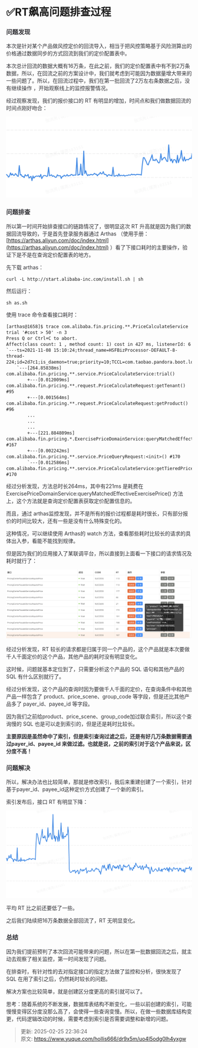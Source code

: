 # ✅RT飙高问题排查过程

### 
### <font style="color:rgba(25, 26, 31, 0.9);">问题发现</font>
<font style="color:rgba(25, 26, 31, 0.9);">本次是针对某个产品做风控定价的回流导入，相当于把风控策略基于风险测算出的价格通过数据同步的方式回流到我们的定价配置表中。</font>

<font style="color:rgba(25, 26, 31, 0.9);"></font>

<font style="color:rgba(25, 26, 31, 0.9);">本次总计回流的数据大概有16万条，在此之前，我们的定价配置表中有不到2万条数据，所以，在回流之前的方案设计中，我们就考虑到可能因为数据量增大带来的一些问题了。所以，在回流过程中，我们在第一批回流了2万左右条数据之后，没有继续操作 ，开始观察线上的监控报警情况。</font>

<font style="color:rgba(25, 26, 31, 0.9);"></font>

<font style="color:rgba(25, 26, 31, 0.9);">经过观察发现，我们的报价接口的 RT 有明显的增加，时间点和我们做数据回流的时间点刚好吻合：</font>

![1668685108394-2fb2fb72-c827-41c7-871e-2a571667a0ba.png](./img/_Z_-seVMHVoWt-kR/1668685108394-2fb2fb72-c827-41c7-871e-2a571667a0ba-383419.png)

### <font style="color:rgba(25, 26, 31, 0.9);">问题排查</font>
<font style="color:rgba(25, 26, 31, 0.9);">所以第一时间开始排查接口的链路情况了，很明显这次 RT 升高就是因为我们的数据回流导致的，于是首先登录服务器通过 Arthas （使用手册：</font>[https://arthas.aliyun.com/doc/index.html](https://arthas.aliyun.com/doc/index.html)<font style="color:rgba(25, 26, 31, 0.9);"> </font><font style="color:rgba(25, 26, 31, 0.9);">）看了下接口耗时的主要操作，验证下是不是在查询定价配置表的地方。</font>

<font style="color:rgba(25, 26, 31, 0.9);"></font>

<font style="color:rgba(25, 26, 31, 0.9);">先下载 arthas： </font>

<font style="color:rgba(25, 26, 31, 0.9);"></font>

```plain
curl -L http://start.alibaba-inc.com/install.sh | sh
```

<font style="color:rgba(25, 26, 31, 0.9);"></font>

<font style="color:rgba(25, 26, 31, 0.9);">然后运行：</font>

```plain
sh as.sh 
```

<font style="color:rgba(25, 26, 31, 0.9);"></font>

<font style="color:rgba(25, 26, 31, 0.9);">使用 trace 命令查看接口耗时：</font>

```plain
[arthas@1658]$ trace com.alibaba.fin.pricing.**.PriceCalculateService trial '#cost > 50' -n 3
Press Q or Ctrl+C to abort.
Affect(class count: 1 , method count: 1) cost in 427 ms, listenerId: 6
`---ts=2021-11-08 15:10:24;thread_name=HSFBizProcessor-DEFAULT-8-thread-224;id=2d7c1;is_daemon=true;priority=10;TCCL=com.taobao.pandora.boot.loader.LaunchedURLClassLoader@783e6358;trace_id=2132e43116363554229592404e58b8;rpc_id=9.40.6
    `---[264.85838ms] com.alibaba.fin.pricing.**.service.PriceCalculateService:trial()
        +---[0.012009ms] com.alibaba.fin.pricing.**.request.PriceCalculateRequest:getTenant() #95
        +---[0.001564ms] com.alibaba.fin.pricing.**.request.PriceCalculateRequest:getProduct() #96
        ...
        ...
        ...
        +---[221.884809ms] com.alibaba.fin.pricing.*.ExercisePriceDomainService:queryMatchedEffectiveExercisePrice() #167
        +---[0.002242ms] com.alibaba.fin.pricing.**.service.PriceQueryRequest:<init>() #170
        `---[0.012586ms] com.alibaba.fin.pricing.**.service.PriceCalculateService:getTieredPrice() #170
```

<font style="color:rgba(25, 26, 31, 0.9);"></font>

<font style="color:rgba(25, 26, 31, 0.9);">经过分析发现，方法总时长264ms，其中有221ms 是耗费在ExercisePriceDomainService:queryMatchedEffectiveExercisePrice() 方法上，这个方法就是查询定价配置表获取定价配置信息的。</font>

<font style="color:rgba(25, 26, 31, 0.9);"></font>

<font style="color:rgba(25, 26, 31, 0.9);">而且，通过 arthas监控发现，并不是所有的报价过程都是耗时很长，只有部分报价的时间比较大，还有一些是没有什么特殊变化的。</font>

<font style="color:rgba(25, 26, 31, 0.9);"></font>

<font style="color:rgba(25, 26, 31, 0.9);">这种情况，可以继续使用 Arthas的 watch 方法，查看那些耗时比较长的请求的具体出入参，看能不能找到规律。</font>

<font style="color:rgba(25, 26, 31, 0.9);"></font>

<font style="color:rgba(25, 26, 31, 0.9);">但是因为我们的应用接入了某联调平台，所以直接到上面看一下接口的请求情况及耗时就行了：</font>

<font style="color:rgba(25, 26, 31, 0.9);"></font>

![1668685108378-345890d6-7663-444a-bbc7-19fd74f048d6.png](./img/_Z_-seVMHVoWt-kR/1668685108378-345890d6-7663-444a-bbc7-19fd74f048d6-595642.png)

<font style="color:rgba(25, 26, 31, 0.9);"></font>

<font style="color:rgba(25, 26, 31, 0.9);">经过分析发现，RT 较长的请求都是归属于同一个产品的，这个产品就是本次要做千人千面定价的这个产品，其他产品的耗时没有明显变化。</font>

<font style="color:rgba(25, 26, 31, 0.9);"></font>

<font style="color:rgba(25, 26, 31, 0.9);">这时候，问题就基本定位到了，只需要分析这个产品的 SQL 语句和其他产品的 SQL 有什么区别就行了。</font>

<font style="color:rgba(25, 26, 31, 0.9);">经过分析发现，这个产品的查询时因为要做千人千面的定价，在查询条件中和其他产品一样包含了 product、price_scene、group_code 等字段，但是还比其他产品多了 payer_id、payee_id 等字段。</font>

<font style="color:rgba(25, 26, 31, 0.9);"></font>

<font style="color:rgba(25, 26, 31, 0.9);">因为我们之前给product、price_scene、group_code加过联合索引，所以这个查询慢的 SQL 也是可以走到索引的，但是还是耗时比较长。</font>

<font style="color:rgba(25, 26, 31, 0.9);"></font>

**<font style="color:rgba(25, 26, 31, 0.9);">主要原因是虽然命中了索引，但是索引查询过滤之后，还是有好几万条数据需要通过payer_id、payee_id 来做过滤。也就是说，之前的索引对于这个产品来说，区分度不高！</font>**

### <font style="color:rgba(25, 26, 31, 0.9);">问题解决</font>
<font style="color:rgba(25, 26, 31, 0.9);">所以，解决办法也比较简单，那就是修改索引，我后来重建创建了一个索引，针对基于payer_id、payee_id这种定价方式创建了一个新的索引。</font>

<font style="color:rgba(25, 26, 31, 0.9);"></font>

<font style="color:rgba(25, 26, 31, 0.9);">索引发布后，接口 RT 有明显下降：</font>

![1668685108344-ff18d881-49ee-4633-9c01-8fedbc80cc0e.png](./img/_Z_-seVMHVoWt-kR/1668685108344-ff18d881-49ee-4633-9c01-8fedbc80cc0e-844072.png)

<font style="color:rgba(25, 26, 31, 0.9);">平均 RT 比之前还要低了一些。</font>

<font style="color:rgba(25, 26, 31, 0.9);"></font>

<font style="color:rgba(25, 26, 31, 0.9);">之后我们陆续把16万条数据全部回流了，RT 无明显变化。</font>

### <font style="color:rgba(25, 26, 31, 0.9);">总结</font>


<font style="color:rgba(25, 26, 31, 0.9);">因为我们提前预判了本次回流可能带来的问题，所以在第一批数据回流之后，就主动去观察了相关监控，第一时间发现了问题。</font>

<font style="color:rgba(25, 26, 31, 0.9);"></font>

<font style="color:rgba(25, 26, 31, 0.9);">在排查时，有针对性的去对指定接口的指定方法做了监控和分析，很快发现了 SQL 在用了索引之后，仍然耗时较长的问题。</font>

<font style="color:rgba(25, 26, 31, 0.9);"></font>

<font style="color:rgba(25, 26, 31, 0.9);">解决方案也比较简单，就是创建区分度更高的索引就可以了。</font>

<font style="color:rgba(25, 26, 31, 0.9);"></font>

<font style="color:rgba(25, 26, 31, 0.9);">思考：随着系统的不断发展，数据库表结构不断变化，一些以前创建的索引，可能慢慢变得区分度没那么高了，会使得一些查询变慢。所以，在做一些数据库结构变更，代码逻辑改动的时候，需要考虑到索引是否需要调整和新增的问题。</font>



> 更新: 2025-02-25 22:36:24  
> 原文: <https://www.yuque.com/hollis666/dr9x5m/uo4l5odg0lh4yxgw>